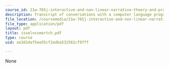 ```yaml
---
course_id: 21w-765j-interactive-and-non-linear-narrative-theory-and-practice-spring-2004
description: Transcript of conversations with a computer language program.
file_location: /coursemedia/21w-765j-interactive-and-non-linear-narrative-theory-and-practice-spring-2004/aa3d14af5ee55cf2adba532562cf97ff_isselvssmartch.pdf
file_type: application/pdf
layout: pdf
title: isselvssmartch.pdf
type: course
uid: aa3d14af5ee55cf2adba532562cf97ff

---
```

None